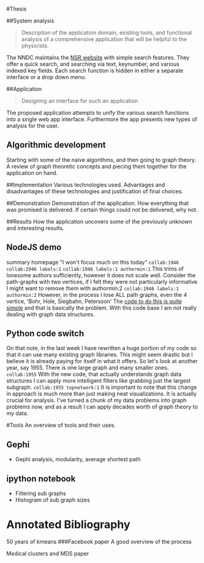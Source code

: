 #Thesis

##System analysis
>Description of the application domain, existing tools, and functional analysis of a comprehensive application that will be helpful to the physicists.

The NNDC maintains the [NSR website](http://www.nndc.bnl.gov/nsr/) with simple search features.
They offer a quick search, and searching via text, keynumber, and various indexed key fields.
Each search function is hidden in either a separate interface or a drop down menu.


##Application
>Designing an interface for such an application

The proposed application attempts to unify the various search functions into a single web app interface.
Furthermore the app presents new types of analysis for the user.

## Algorithmic development
Starting with some of the naive algorithms, and then going to graph theory. A review of graph theoretic concepts and piecing them together for the application on hand.

##Implementation
Various technologies used. Advantages and disadvantages of these technologies and justification of final choices.

##Demonstration
Demonstration of the application. How everything that was promised is delivered. If certain things could not be delivered, why not.

##Results
How the application uncovers some of the previously unknown and interesting results.

## NodeJS demo
summary homepage "I won't focus much on this today"
`collab:1946`
`collab:1946 labels:1`
`collab:1946 labels:1 authormin:1`
This trims of lonesome authors sufficiently, however it does not scale well.
Consider the path-graphs with two vertices, if I felt they were not particularly informative I might want to remove them with authormin:2
`collab:1946 labels:1 authormin:2`
However, in the process I lose ALL path graphs, even the 4 vertice, 'Bohr, Hole, Siegbahn, Petersson'
The [code to do this is quite simple](https://github.com/valencik/mastersAPSC/blob/6eb34dfb20a4d0eed6e1513f8265585911f82c8c/web/src/main.js#L306) and that is basically the problem.
With this code base I am not really dealing with graph data structures.

## Python code switch
On that note, in the last week I have rewritten a huge portion of my code so that it can use many existing graph libraries.
This might seem drastic but I believe it is already paying for itself in what it offers.
So let's look at another year, say 1955. There is one large graph and many smaller ones.
`collab:1955`
With the new code, that actually understands graph data structures I can apply more intelligent filters like grabbing just the largest subgraph.
`collab:1955 topnetwork:1`
It is important to note that this change in approach is much more than just making neat visualizations.
It is actually crucial for analysis.
I've turned a chunk of my data problems into graph problems now, and as a result I can apply decades worth of graph theory to my data.

#Tools
An overview of tools and their uses.
 
## Gephi
- Gephi analysis, modularity, average shortest path

## ipython notebook
- Filtering sub graphs
- Histogram of sub graph sizes


# Annotated Bibliography
50 years of kmeans
###Facebook paper
A good overview of the process

Medical clusters and MDS paper
